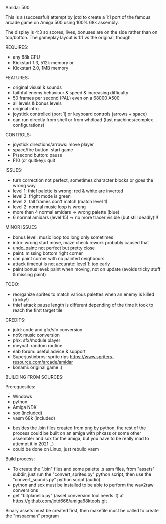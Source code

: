 Amidar 500

This is a (successful) attempt by jotd to create a 1:1 port of the famous arcade game on Amiga 500 using 100% 68k assembly.

The display is 4:3 so scores, lives, bonuses are on the side rather than on top/botton. The gameplay layout is 1:1 vs
the original, though.

REQUIRES:

- any 68k CPU
- Kickstart 1.3, 512k memory or
- Kickstart 2.0, 1MB memory

FEATURES:

- original visual & sounds
- faithful enemy behaviour & speed & increasing difficulty
- 50 frames per second (PAL) even on a 68000 A500
- all levels & bonus levels
- original intro
- joystick controlled (port 1) or keyboard controls (arrows + space)
- can run directly from shell or from whdload (fast machines/complex configurations)

CONTROLS:

- joystick directions/arrows: move player
- space/fire button: start game
- P/second button: pause
- F10 (or quitkey): quit

ISSUES:

- turn correction not perfect, sometimes character blocks or goes the wrong way
- level 1: thief palette is wrong: red & white are inverted
- level 2: fright mode is green
- level 2: fall frames don't match (match level 1)
- level 2: normal music loop is wrong
- more than 4 normal amidars => wrong palette (blue)
- 6 normal amidars (level 15) => no more tracer visible (but still deadly)!!!

MINOR ISSUES

- bonus level: music loop too long only sometimes
- intro: wrong start move, maze check rework probably caused that
- undo_paint: not perfect but pretty close
- paint: missing bottom right corner
- can paint corner with no painted neighbours
- attack timeout is not accurate: level 1: too early
- paint bonus level: paint when moving, not on update
  (avoids tricky stuff & missing paint)

TODO:

- reorganize sprites to match various palettes when an enemy is killed (tricky!)
- thief attack pause length is different depending of the time
  it took to reach the first target tile


CREDITS:

- jotd: code and gfx/sfx conversion
- no9: music conversion
- phx: sfx/module player
- meynaf: random routine
- eab forum: useful advice & support
- Superjustinbros: sprite rips https://www.spriters-resource.com/arcade/amidar
- konami: original game :)

BUILDING FROM SOURCES:

Prerequesites:

- Windows
- python
- Amiga NDK
- sox (included)
- vasm 68k (included)

* besides the .bin files created from png by python, the rest of the process could be built on an amiga with phxass
 or some other assembler and sox for the amiga, but you have to be really mad to attempt it in 2021...)
* could be done on Linux, just rebuild vasm

Build process:

- To create the ".bin" files and some palette .s asm files, from "assets" subdir, 
  just run the "convert_sprites.py" python script, then use the "convert_sounds.py"
  python script (audio).
- python and sox must be installed to be able to perform the wav2raw conversions
- get "bitplanelib.py" (asset conversion tool needs it) at https://github.com/jotd666/amiga68ktools.git

Binary assets must be created first, then makefile must be called to create the "mspacman" program


